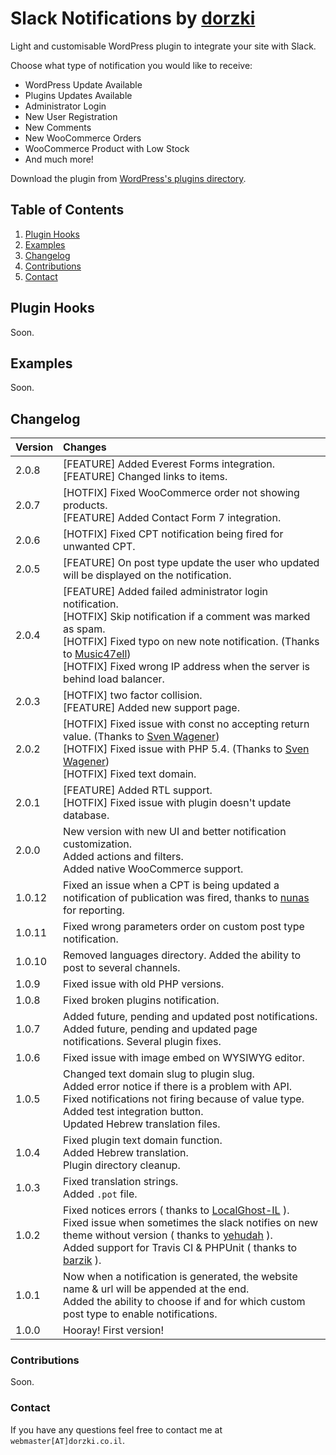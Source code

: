 # Slack Notifications by [dorzki](https://www.dorzki.co.il)
Light and customisable WordPress plugin to integrate your site with Slack.

Choose what type of notification you would like to receive:
* WordPress Update Available
* Plugins Updates Available
* Administrator Login
* New User Registration
* New Comments
* New WooCommerce Orders
* WooCommerce Product with Low Stock
* And much more!

Download the plugin from [WordPress's plugins directory](https://he.wordpress.org/plugins/dorzki-notifications-to-slack/).

## Table of Contents
1. [Plugin Hooks](#plugin-hooks)
1. [Examples](#examples)
1. [Changelog](#changelog)
1. [Contributions](#contributions)
1. [Contact](#contact)

## Plugin Hooks
Soon.

## Examples
Soon.

## Changelog

| Version | Changes |
| :------ | :------ |
| 2.0.8 | [FEATURE] Added Everest Forms integration.<br>[FEATURE] Changed links to items. |
| 2.0.7 | [HOTFIX] Fixed WooCommerce order not showing products.<br>[FEATURE] Added Contact Form 7 integration. |
| 2.0.6 | [HOTFIX] Fixed CPT notification being fired for unwanted CPT. |
| 2.0.5 | [FEATURE] On post type update the user who updated will be displayed on the notification. |
| 2.0.4 | [FEATURE] Added failed administrator login notification.<br>[HOTFIX] Skip notification if a comment was marked as spam.<br>[HOTFIX] Fixed typo on new note notification. (Thanks to [Music47ell](https://wordpress.org/support/users/music47ell/))<br>[HOTFIX] Fixed wrong IP address when the server is behind load balancer. |
| 2.0.3 | [HOTFIX] two factor collision.<br>[FEATURE] Added new support page. |
| 2.0.2 | [HOTFIX] Fixed issue with const no accepting return value. (Thanks to [Sven Wagener](https://wordpress.org/support/users/mahype/))<br>[HOTFIX] Fixed issue with PHP 5.4. (Thanks to [Sven Wagener](https://wordpress.org/support/users/mahype/))<br>[HOTFIX] Fixed text domain.|
| 2.0.1 | [FEATURE] Added RTL support.<br>[HOTFIX] Fixed issue with plugin doesn't update database. |
| 2.0.0 | New version with new UI and better notification customization.<br>Added actions and filters.<br>Added native WooCommerce support. |
| 1.0.12 | Fixed an issue when a CPT is being updated a notification of publication was fired, thanks to [nunas](https://wordpress.org/support/users/nanus/) for reporting. |
| 1.0.11 | Fixed wrong parameters order on custom post type notification. |
| 1.0.10 | Removed languages directory. Added the ability to post to several channels. |
| 1.0.9 | Fixed issue with old PHP versions. |
| 1.0.8 | Fixed broken plugins notification. |
| 1.0.7 | Added future, pending and updated post notifications.<br>Added future, pending and updated page notifications. Several plugin fixes. |
| 1.0.6 | Fixed issue with image embed on WYSIWYG editor. |
| 1.0.5 | Changed text domain slug to plugin slug.<br>Added error notice if there is a problem with API.<br>Fixed notifications not firing because of value type.<br>Added test integration button.<br>Updated Hebrew translation files. |
| 1.0.4 | Fixed plugin text domain function.<br>Added Hebrew translation.<br>Plugin directory cleanup. |
| 1.0.3 | Fixed translation strings.<br>Added `.pot` file. |
| 1.0.2 | Fixed notices errors ( thanks to [LocalGhost-IL](https://profiles.wordpress.org/localghost-il) ).<br>Fixed issue when sometimes the slack notifies on new theme without version ( thanks to [yehudah](https://profiles.wordpress.org/yehudah) ).<br>Added support for Travis CI & PHPUnit ( thanks to [barzik](https://profiles.wordpress.org/barzik) ). |
| 1.0.1 | Now when a notification is generated, the website name & url will be appended at the end.<br>Added the ability to choose if and for which custom post type to enable notifications. |
| 1.0.0 | Hooray! First version! |

### Contributions
Soon.

### Contact
If you have any questions feel free to contact me at `webmaster[AT]dorzki.co.il`.